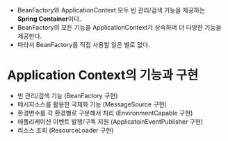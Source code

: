 * BeanFactory와 ApplicationContext 모두 빈 관리/검색 기능을 제공하는 **Spring Container**이다.
* BeanFactory의 모든 기능을 ApplicationContext가 상속하며 더 다양한 기능을 제공한다.
* 따라서 BeanFactory를 직접 사용할 일은 별로 없다.

# Application Context의 기능과 구현
* 빈 관리/검색 기능 (BeanFactory 구현)
* 메시지소스를 활용한 국제화 기능 (MessageSource 구현)
* 환경변수를 각 환경별로 구분해서 처리 (EnvironmentCapable 구현)
* 애플리케이션 이벤트 발행/구독 지원 (ApplicatoinEventPublisher 구현)
* 리소스 조회 (ResourceLoader 구현)